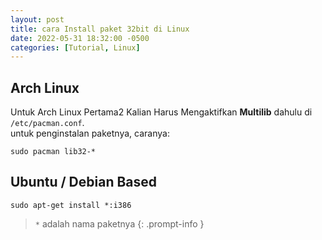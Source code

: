```yaml
---
layout: post
title: cara Install paket 32bit di Linux
date: 2022-05-31 18:32:00 -0500
categories: [Tutorial, Linux]
---
```


## Arch Linux 
Untuk Arch Linux Pertama2 Kalian Harus Mengaktifkan **Multilib** dahulu di `/etc/pacman.conf`.<br>
untuk penginstalan paketnya, caranya:

```terminal
sudo pacman lib32-*
```

## Ubuntu / Debian Based

```terminal
sudo apt-get install *:i386
```

> `*`  adalah nama paketnya
{: .prompt-info }
